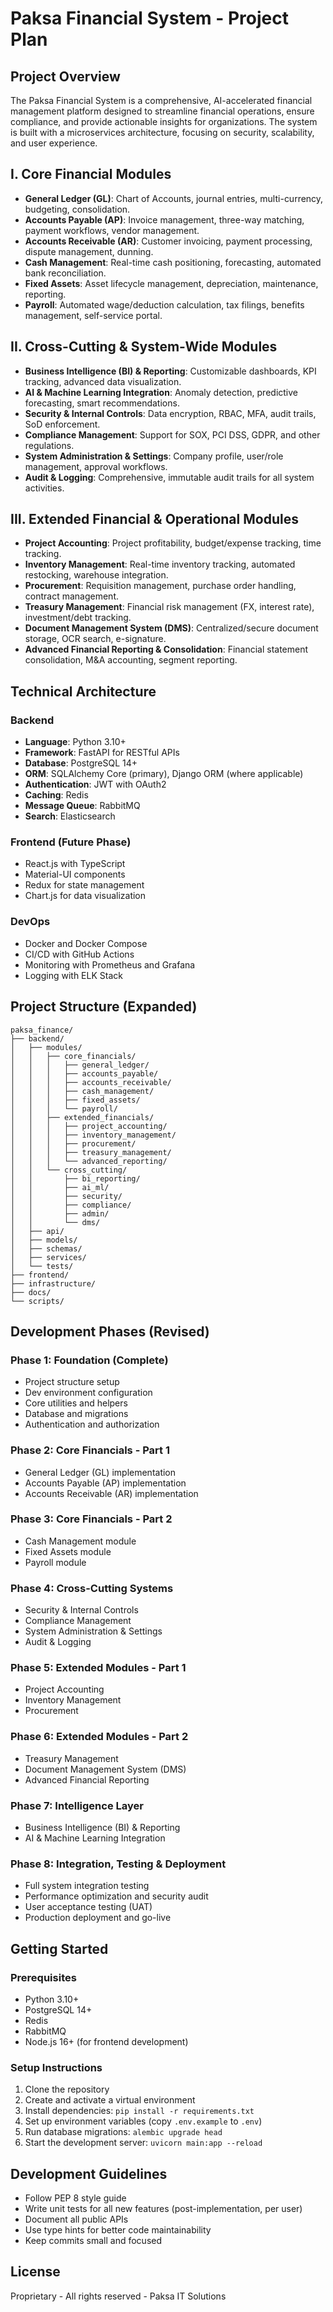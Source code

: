 # Paksa Financial System - Project Plan

## Project Overview
The Paksa Financial System is a comprehensive, AI-accelerated financial management platform designed to streamline financial operations, ensure compliance, and provide actionable insights for organizations. The system is built with a microservices architecture, focusing on security, scalability, and user experience.

## I. Core Financial Modules
- **General Ledger (GL)**: Chart of Accounts, journal entries, multi-currency, budgeting, consolidation.
- **Accounts Payable (AP)**: Invoice management, three-way matching, payment workflows, vendor management.
- **Accounts Receivable (AR)**: Customer invoicing, payment processing, dispute management, dunning.
- **Cash Management**: Real-time cash positioning, forecasting, automated bank reconciliation.
- **Fixed Assets**: Asset lifecycle management, depreciation, maintenance, reporting.
- **Payroll**: Automated wage/deduction calculation, tax filings, benefits management, self-service portal.

## II. Cross-Cutting & System-Wide Modules
- **Business Intelligence (BI) & Reporting**: Customizable dashboards, KPI tracking, advanced data visualization.
- **AI & Machine Learning Integration**: Anomaly detection, predictive forecasting, smart recommendations.
- **Security & Internal Controls**: Data encryption, RBAC, MFA, audit trails, SoD enforcement.
- **Compliance Management**: Support for SOX, PCI DSS, GDPR, and other regulations.
- **System Administration & Settings**: Company profile, user/role management, approval workflows.
- **Audit & Logging**: Comprehensive, immutable audit trails for all system activities.

## III. Extended Financial & Operational Modules
- **Project Accounting**: Project profitability, budget/expense tracking, time tracking.
- **Inventory Management**: Real-time inventory tracking, automated restocking, warehouse integration.
- **Procurement**: Requisition management, purchase order handling, contract management.
- **Treasury Management**: Financial risk management (FX, interest rate), investment/debt tracking.
- **Document Management System (DMS)**: Centralized/secure document storage, OCR search, e-signature.
- **Advanced Financial Reporting & Consolidation**: Financial statement consolidation, M&A accounting, segment reporting.

## Technical Architecture

### Backend
- **Language**: Python 3.10+
- **Framework**: FastAPI for RESTful APIs
- **Database**: PostgreSQL 14+
- **ORM**: SQLAlchemy Core (primary), Django ORM (where applicable)
- **Authentication**: JWT with OAuth2
- **Caching**: Redis
- **Message Queue**: RabbitMQ
- **Search**: Elasticsearch

### Frontend (Future Phase)
- React.js with TypeScript
- Material-UI components
- Redux for state management
- Chart.js for data visualization

### DevOps
- Docker and Docker Compose
- CI/CD with GitHub Actions
- Monitoring with Prometheus and Grafana
- Logging with ELK Stack

## Project Structure (Expanded)
```
paksa_finance/
├── backend/
│   ├── modules/
│   │   ├── core_financials/
│   │   │   ├── general_ledger/
│   │   │   ├── accounts_payable/
│   │   │   ├── accounts_receivable/
│   │   │   ├── cash_management/
│   │   │   ├── fixed_assets/
│   │   │   └── payroll/
│   │   ├── extended_financials/
│   │   │   ├── project_accounting/
│   │   │   ├── inventory_management/
│   │   │   ├── procurement/
│   │   │   ├── treasury_management/
│   │   │   └── advanced_reporting/
│   │   └── cross_cutting/
│   │       ├── bi_reporting/
│   │       ├── ai_ml/
│   │       ├── security/
│   │       ├── compliance/
│   │       ├── admin/
│   │       └── dms/
│   ├── api/
│   ├── models/
│   ├── schemas/
│   ├── services/
│   └── tests/
├── frontend/
├── infrastructure/
├── docs/
└── scripts/
```

## Development Phases (Revised)

### Phase 1: Foundation (Complete)
- Project structure setup
- Dev environment configuration
- Core utilities and helpers
- Database and migrations
- Authentication and authorization

### Phase 2: Core Financials - Part 1
- General Ledger (GL) implementation
- Accounts Payable (AP) implementation
- Accounts Receivable (AR) implementation

### Phase 3: Core Financials - Part 2
- Cash Management module
- Fixed Assets module
- Payroll module

### Phase 4: Cross-Cutting Systems
- Security & Internal Controls
- Compliance Management
- System Administration & Settings
- Audit & Logging

### Phase 5: Extended Modules - Part 1
- Project Accounting
- Inventory Management
- Procurement

### Phase 6: Extended Modules - Part 2
- Treasury Management
- Document Management System (DMS)
- Advanced Financial Reporting

### Phase 7: Intelligence Layer
- Business Intelligence (BI) & Reporting
- AI & Machine Learning Integration

### Phase 8: Integration, Testing & Deployment
- Full system integration testing
- Performance optimization and security audit
- User acceptance testing (UAT)
- Production deployment and go-live

## Getting Started

### Prerequisites
- Python 3.10+
- PostgreSQL 14+
- Redis
- RabbitMQ
- Node.js 16+ (for frontend development)

### Setup Instructions
1. Clone the repository
2. Create and activate a virtual environment
3. Install dependencies: `pip install -r requirements.txt`
4. Set up environment variables (copy `.env.example` to `.env`)
5. Run database migrations: `alembic upgrade head`
6. Start the development server: `uvicorn main:app --reload`

## Development Guidelines
- Follow PEP 8 style guide
- Write unit tests for all new features (post-implementation, per user)
- Document all public APIs
- Use type hints for better code maintainability
- Keep commits small and focused

## License
Proprietary - All rights reserved - Paksa IT Solutions
